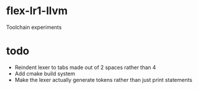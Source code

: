 # flex-lr1-llvm
Toolchain experiments
# todo
- Reindent lexer to tabs made out of 2 spaces rather than 4
- Add cmake build system
- Make the lexer actually generate tokens rather than just print statements
